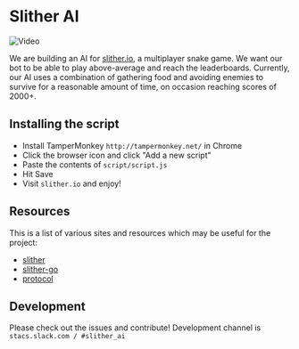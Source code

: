 # Slither AI

![Video](https://media.giphy.com/media/l3V0o5Nc61Ql216sE/giphy.gif)

We are building an AI for [slither.io](slither.io), a multiplayer snake game.
We want our bot to be able to play above-average and reach the leaderboards. Currently, our AI uses a combination of gathering food and avoiding enemies to
survive for a reasonable amount of time, on occasion reaching scores of 2000+.

## Installing the script

* Install TamperMonkey `http://tampermonkey.net/` in Chrome
* Click the browser icon and click "Add a new script"
* Paste the contents of `script/script.js`
* Hit Save
* Visit `slither.io` and enjoy!

## Resources

This is a list of various sites and resources which may be useful for the project:

- [slither](https://github.com/iiegor/slither)
- [slither-go](https://github.com/iiegor/slither-go)
- [protocol](https://github.com/ClitherProject/Slither.io-Protocol)

## Development

Please check out the issues and contribute!
Development channel is `stacs.slack.com / #slither_ai`

